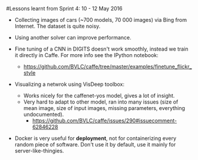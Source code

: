 #Lessons learnt from Sprint 4: 10 - 12 May 2016

* Collecting images of cars (~700 models, 70 000 images) via Bing from Internet. The dataset is quite noisy.
* Using another solver can improve performance.

* Fine tuning of a CNN in DIGITS doesn't work smoothly, instead we train it directly in Caffe. For more info see the IPython notebook:
   * https://github.com/BVLC/caffe/tree/master/examples/finetune_flickr_style

* Visualizing a netwrok using VisDeep toolbox:
    * Works nicely for the caffenet-yos model, gives a lot of insight.
    * Very hard to adapt to other model, ran into many issues (size of mean image, size of input images, missing parameters, everything undocumented).
         * https://github.com/BVLC/caffe/issues/290#issuecomment-62846228
         
* Docker is very useful for **deployment**, not for containerizing every random piece of software. Don't use it by default, use it mainly for server-like-thingies.
